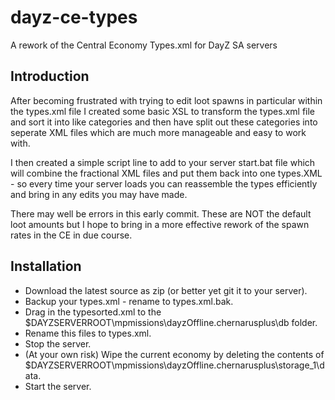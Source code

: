 # dayz-ce-types
A rework of the Central Economy Types.xml for DayZ SA servers

## Introduction
After becoming frustrated with trying to edit loot spawns in particular within the types.xml file I created some basic XSL to transform the types.xml file and sort it into like categories and then have split out these categories into seperate XML files which are much more manageable and easy to work with.

I then created a simple script line to add to your server start.bat file which will combine the fractional XML files and put them back into one types.XML - so every time your server loads you can reassemble the types efficiently and bring in any edits you may have made.

There may well be errors in this early commit. These are NOT the default loot amounts but I hope to bring in a more effective rework of the spawn rates in the CE in due course.

## Installation
* Download the latest source as zip (or better yet git it to your server).
* Backup your types.xml - rename to types.xml.bak.
* Drag in the typesorted.xml to the $DAYZSERVERROOT\mpmissions\dayzOffline.chernarusplus\db folder.
* Rename this files to types.xml.
* Stop the server.
* (At your own risk) Wipe the current economy by deleting the contents of $DAYZSERVERROOT\mpmissions\dayzOffline.chernarusplus\storage_1\data\.
* Start the server.
